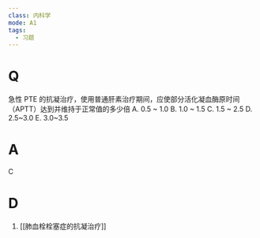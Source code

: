 ```yaml
---
class: 内科学
mode: A1
tags:
  - 习题
---
```


# Q
急性 PTE 的抗凝治疗，使用普通肝素治疗期间，应使部分活化凝血酶原时间（APTT）达到并维持于正常值的多少倍
A. 0.5 ~ 1.0 
B. 1.0 ~ 1.5 
C. 1.5 ~ 2.5
D. 2.5~3.0 
E. 3.0~3.5
# A
C
# D
1. [[肺血栓栓塞症的抗凝治疗]]